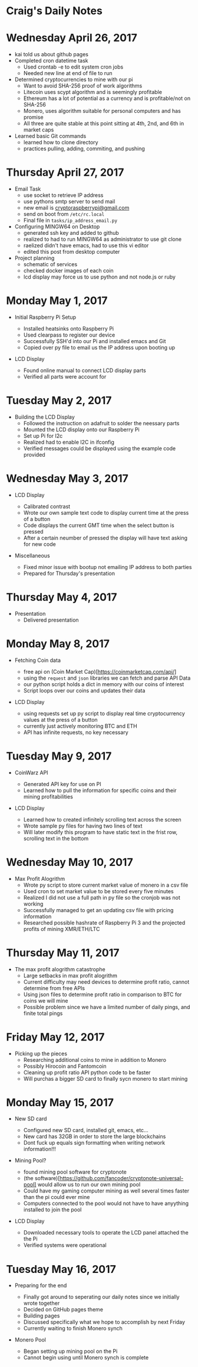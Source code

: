 # Craig's Daily Notes

# Wednesday April 26, 2017

* kai told us about github pages
* Completed cron datetime task
  * Used crontab -e to edit system cron jobs
  * Needed new line at end of file to run
* Determined cryptocurrencies to mine with our pi
  * Want to avoid SHA-256 proof of work algorithms
  * Litecoin uses scypt algorithm and is seemingly profitable
  * Ethereum has a lot of potential as a currency and is profitable/not on SHA-256
  * Monero, uses algorithm suitable for personal computers and has promise
  * All three are quite stable at this point sitting at 4th, 2nd, and 6th in market caps
* Learned basic Git commands 
  * learned how to clone directory 
  * practices pulling, adding, commiting, and pushing

# Thursday April 27, 2017

* Email Task
  * use socket to retrieve IP address
  * use pythons smtp server to send mail
  * new email is cryptoraspberrypi@gmail.com
  * send on boot from `/etc/rc.local`
  * Final file in `tasks/ip_address_email.py`
* Configuring MINGW64 on Desktop
  * generated ssh key and added to github
  * realized to had to run MINGW64 as administrator to use git clone
  * raelized didn't have emacs, had to use this vi editor 
  * edited this post from desktop computer
* Project planning
  * schematic of services
  * checked docker images of each coin
  * lcd display may force us to use python and not node.js or ruby 

# Monday May 1, 2017

* Initial Raspberry Pi Setup 
  * Installed heatsinks onto Raspberry Pi 
  * Used clearpass to register our device 
  * Successfully SSH'd into our Pi and installed emacs and Git 
  * Copied over py file to email us the IP address upon booting up 

* LCD Display 
  * Found online manual to connect LCD display parts 
  * Verified all parts were account for

# Tuesday May 2, 2017

* Building the LCD Display 
  * Followed the instruction on adafruit to solder the neessary parts 
  * Mounted the LCD display onto our Raspberry Pi 
  * Set up Pi for I2c
  * Realized had to enable I2C in ifconfig
  * Verified messages could be displayed using the example code provided

# Wednesday May 3, 2017

* LCD Display
  * Calibrated contrast 
  * Wrote our own sample text code to display current time at the press of a button
  * Code displays the current GMT time when the select button is pressed 
  * After a certain neumber of pressed the display will have text asking for new code

* Miscellaneous 
  * Fixed minor issue with bootup not emailing IP address to both parties
  * Prepared for Thursday's presentation

# Thursday May 4, 2017 

* Presentation 
  * Delivered presentation
  
# Monday May 8, 2017

* Fetching Coin data
  * free api on (Coin Market Cap)[https://coinmarketcap.com/api/]
  * using the `request` and `json` libraries we can fetch and parse API Data
  * our python script holds a dict in memory with our coins of interest
  * Script loops over our coins and updates their data

* LCD Display
  * using requests set up py script to display real time cryptocurrency values at the press of a button
  * currently just actively monitoring BTC and ETH
  * API has infinite requests, no key necessary 

# Tuesday May 9, 2017

* CoinWarz API
  * Generated API key for use on PI
  * Learned how to pull the information for specific coins and their mining profitabilities

* LCD Display
  * Learned how to created infinitely scrolling text across the screen
  * Wrote sample py files for having two lines of text
  * Will later modify this program to have static text in the frist row, scrolling text in the bottom

# Wednesday May 10, 2017

* Max Profit Alogrithm
  * Wrote py script to store current market value of monero in a csv file
  * Used cron to set market value to be stored every five minutes
  * Realized I did not use a full path in py file so the cronjob was not working 
  * Successfully managed to get an updating csv file with pricing information 
  * Researched possible hashrate of Raspberry Pi 3 and the projected profits of mining XMR/ETH/LTC

# Thursday May 11, 2017

* The max profit alogrithm catastrophe
  * Large setbacks in max profit alogrithm
  * Current difficulty may need devices to determine profit ratio, cannot determine from free APIs
  * Using json files to determine profit ratio in comparison to BTC for coins we will mine
  * Possible problem since we have a limited number of daily pings, and finite total pings 

# Friday May 12, 2017

* Picking up the pieces
  * Researching additional coins to mine in addition to Monero
  * Possibly Hirocoin and Fantomcoin
  * Cleaning up profit ratio API python code to be faster
  * Will purchas a bigger SD card to finally sycn monero to start mining

# Monday May 15, 2017

* New SD card
  * Configured new SD card, installed git, emacs, etc...
  * New card has 32GB in order to store the large blockchains
  * Dont fuck up equals sign formatting when writing network information!!!

* Mining Pool?
  * found mining pool software for cryptonote
  * (the software)[https://github.com/fancoder/cryptonote-universal-pool] would allow us to run our own mining pool
  * Could have my gaming computer mining as well several times faster than the pi could ever mine
  * Computers connected to the pool would not have to have anyything installed to join the pool

* LCD Display
  * Downloaded necessary tools to operate the LCD panel attached the the Pi
  * Verified systems were operational

# Tuesday May 16, 2017 

* Preparing for the end 
  * Finally got around to seperating our daily notes since we initially wrote together 
  * Decided on GitHub pages theme
  * Building pages 
  * Discussed specifically what we hope to accomplish by next Friday 
  * Currently waiting to finish Monero synch

* Monero Pool 
  * Began setting up mining pool on the Pi 
  * Cannot begin using until Monero synch is complete